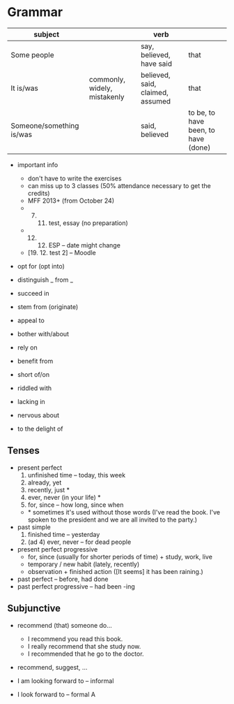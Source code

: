 # Grammar

| subject || verb ||
| ---|---|---|---|
| Some people || say, believed, have said | that |
| It is/was | commonly, widely, mistakenly | believed, said, claimed, assumed | that|
| Someone/something is/was || said, believed | to be, to have been, to have (done) |

- important info
	- don't have to write the exercises
	- can miss up to 3 classes (50% attendance necessary to get the credits)
	- MFF 2013+ (from October 24)
	- 7. 11. test, essay (no preparation)
	- 12. 12. ESP – date might change
	- \[19. 12. test 2\] – Moodle

- opt for (opt into)
- distinguish \_ from \_
- succeed in
- stem from (originate)
- appeal to
- bother with/about
- rely on
- benefit from
- short of/on
- riddled with
- lacking in
- nervous about
- to the delight of

## Tenses

- present perfect
	1. unfinished time – today, this week
	2. already, yet
	3. recently, just *
	4. ever, never (in your life) *
	5. for, since – how long, since when
	- \* sometimes it's used without those words (I've read the book. I've spoken to the president and we are all invited to the party.)
- past simple
	1. finished time – yesterday
	2. (ad 4) ever, never – for dead people
- present perfect progressive
	- for, since (usually for shorter periods of time) + study, work, live
	- temporary / new habit (lately, recently)
	- observation + finished action (\[It seems\] it has been raining.)
- past perfect – before, had done
- past perfect progressive – had been -ing

## Subjunctive

- recommend (that) someone do…
	- I recommend you read this book.
	- I really recommend that she study now.
	- I recommended that he go to the doctor.
- recommend, suggest, …

- I am looking forward to – informal
- I look forward to – formal
A